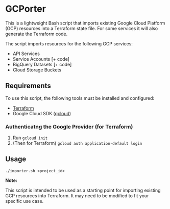 # GCPorter

This is a lightweight Bash script that imports existing Google Cloud Platform (GCP) resources into a Terraform state file. For some services it will also generate the Terraform code.

The script imports resources for the following GCP services:

- API Services
- Service Accounts [+ code]
- BigQuery Datasets [+ code]
- Cloud Storage Buckets

## Requirements
To use this script, the following tools must be installed and configured:

- [Terraform](https://developer.hashicorp.com/terraform/downloads)
- Google Cloud SDK ([gcloud](https://cloud.google.com/sdk/docs/install))

### Authenticatng the Google Provider (for Terraform)
1. Run `gcloud init`
2. (Then for Terraform) `gcloud auth application-default login`

## Usage
```
./importer.sh <project_id>
```

**Note:**

This script is intended to be used as a starting point for importing existing GCP resources into Terraform. It may need to be modified to fit your specific use case.
